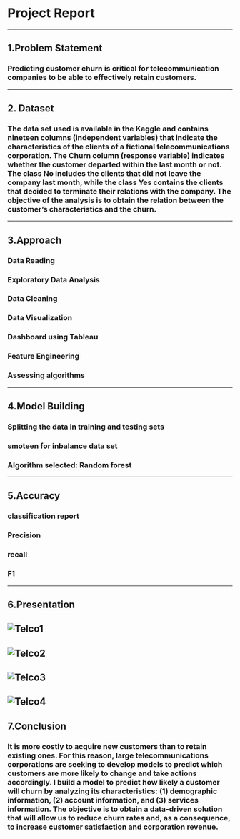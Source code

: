 # Project Report
-----------------------------------------------------------------------------------------------------------------------------------------------------------------------
## 1.Problem Statement
### Predicting customer churn is critical for telecommunication companies to be able to effectively retain customers.
-----------------------------------------------------------------------------------------------------------------------------------------------------------------------
## 2. Dataset
### The data set used  is available in the Kaggle and contains nineteen columns (independent variables) that indicate the characteristics of the clients of a fictional telecommunications corporation. The Churn column (response variable) indicates whether the customer departed within the last month or not. The class No includes the clients that did not leave the company last month, while the class Yes contains the clients that decided to terminate their relations with the company. The objective of the analysis is to obtain the relation between the customer’s characteristics and the churn.
-----------------------------------------------------------------------------------------------------------------------------------------------------------------------
## 3.Approach
### Data Reading
### Exploratory Data Analysis
### Data Cleaning
### Data Visualization
### Dashboard using Tableau
### Feature Engineering
### Assessing algorithms
-----------------------------------------------------------------------------------------------------------------------------------------------------------------------
## 4.Model Building
### Splitting the data in training and testing sets
### smoteen for inbalance data set
### Algorithm selected: Random forest 
----------------------------------------------------------------------------------------------------------------------------------------------------------------------
## 5.Accuracy
### classification report
### Precision 
### recall
### F1
----------------------------------------------------------------------------------------------------------------------------------------------------------------------
## 6.Presentation
![Telco1](https://user-images.githubusercontent.com/61597669/170661155-881705c3-ff35-408a-851f-849f27b7ce26.jpg)
-----------------------------------------------------------------------------------------------------------------------------------------------------------------------
![Telco2](https://user-images.githubusercontent.com/61597669/170661163-7a595818-27ba-4b6b-b75f-41899a15ab40.jpg)
-----------------------------------------------------------------------------------------------------------------------------------------------------------------------
![Telco3](https://user-images.githubusercontent.com/61597669/170661169-73aa30b9-8fee-44ec-a101-860214ae4eb6.jpg)
-----------------------------------------------------------------------------------------------------------------------------------------------------------------------
![Telco4](https://user-images.githubusercontent.com/61597669/170661186-25ea7a30-b9a1-48b0-858d-645032cb118f.jpg)
-----------------------------------------------------------------------------------------------------------------------------------------------------------------------
## 7.Conclusion
### It is more costly to acquire new customers than to retain existing ones. For this reason, large telecommunications corporations are seeking to develop models to predict which customers are more likely to change and take actions accordingly. I build a model to predict how likely a customer will churn by analyzing its characteristics: (1) demographic information, (2) account information, and (3) services information. The objective is to obtain a data-driven solution that will allow us to reduce churn rates and, as a consequence, to increase customer satisfaction and corporation revenue.
